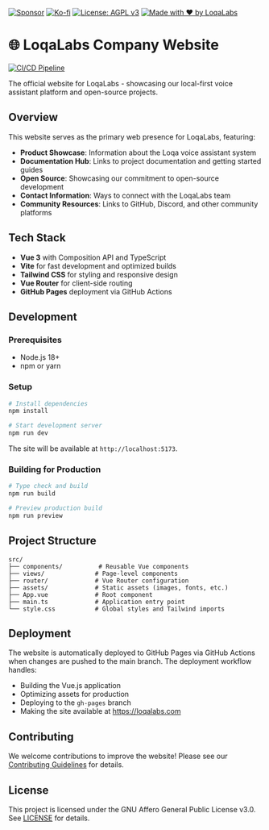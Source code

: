 [![Sponsor](https://img.shields.io/badge/Sponsor-Loqa-ff69b4?logo=githubsponsors&style=for-the-badge)](https://github.com/sponsors/annabarnes1138)
[![Ko-fi](https://img.shields.io/badge/Buy%20me%20a%20coffee-Ko--fi-FF5E5B?logo=ko-fi&logoColor=white&style=for-the-badge)](https://ko-fi.com/annabarnes)
[![License: AGPL v3](https://img.shields.io/badge/License-AGPL--3.0-blue?style=for-the-badge)](LICENSE)
[![Made with ❤️ by LoqaLabs](https://img.shields.io/badge/Made%20with%20%E2%9D%A4%EF%B8%8F-by%20LoqaLabs-ffb6c1?style=for-the-badge)](https://loqalabs.com)

# 🌐 LoqaLabs Company Website

[![CI/CD Pipeline](https://github.com/loqalabs/www-loqalabs-com/actions/workflows/deploy.yml/badge.svg)](https://github.com/loqalabs/www-loqalabs-com/actions/workflows/deploy.yml)

The official website for LoqaLabs - showcasing our local-first voice assistant platform and open-source projects.

## Overview

This website serves as the primary web presence for LoqaLabs, featuring:

- **Product Showcase**: Information about the Loqa voice assistant system
- **Documentation Hub**: Links to project documentation and getting started guides  
- **Open Source**: Showcasing our commitment to open-source development
- **Contact Information**: Ways to connect with the LoqaLabs team
- **Community Resources**: Links to GitHub, Discord, and other community platforms

## Tech Stack

- **Vue 3** with Composition API and TypeScript
- **Vite** for fast development and optimized builds
- **Tailwind CSS** for styling and responsive design
- **Vue Router** for client-side routing
- **GitHub Pages** deployment via GitHub Actions

## Development

### Prerequisites

- Node.js 18+
- npm or yarn

### Setup

```bash
# Install dependencies
npm install

# Start development server
npm run dev
```

The site will be available at `http://localhost:5173`.

### Building for Production

```bash
# Type check and build
npm run build

# Preview production build
npm run preview
```

## Project Structure

```
src/
├── components/          # Reusable Vue components
├── views/              # Page-level components
├── router/             # Vue Router configuration
├── assets/             # Static assets (images, fonts, etc.)
├── App.vue             # Root component
├── main.ts             # Application entry point
└── style.css           # Global styles and Tailwind imports
```

## Deployment

The website is automatically deployed to GitHub Pages via GitHub Actions when changes are pushed to the main branch. The deployment workflow handles:

- Building the Vue.js application
- Optimizing assets for production
- Deploying to the `gh-pages` branch
- Making the site available at https://loqalabs.com

## Contributing

We welcome contributions to improve the website! Please see our [Contributing Guidelines](https://github.com/loqalabs/loqa/blob/main/CONTRIBUTING.md) for details.

## License

This project is licensed under the GNU Affero General Public License v3.0. See [LICENSE](LICENSE) for details.